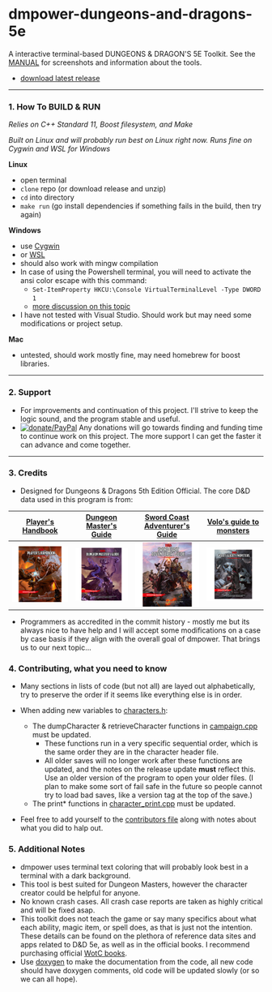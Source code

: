 # dmpower-dungeons-and-dragons-5e

A interactive terminal-based DUNGEONS & DRAGON'S 5E Toolkit. See the [MANUAL](MANUAL.md) for screenshots and information about the tools.

- [download latest release](https://github.com/mattearly/dmpower-dungeons-and-dragons-5e/releases)

---

### 1. How To BUILD & RUN

*Relies on C++ Standard 11, Boost filesystem, and Make*

*Built on Linux and will probably run best on Linux right now. Runs fine on Cygwin and WSL for Windows*

**Linux**
- open terminal
- `clone` repo (or download release and unzip)
- `cd` into directory
- `make run` (go install dependencies if something fails in the build, then try again)

**Windows**
- use [Cygwin](https://www.cygwin.com/)
- or [WSL](https://msdn.microsoft.com/commandline/wsl/about)
- should also work with mingw compilation
- In case of using the Powershell terminal, you will need to activate the ansi color escape with this command:
  - `Set-ItemProperty HKCU:\Console VirtualTerminalLevel -Type DWORD 1`
  - [more discussion on this topic](https://stackoverflow.com/questions/51680709/colored-text-output-in-powershell-console-using-ansi-vt100-codes)
- I have not tested with Visual Studio. Should work but may need some modifications or project setup.

**Mac**
- untested, should work mostly fine, may need homebrew for boost libraries.

---

### 2. Support

- For improvements and continuation of this project. I'll strive to keep the logic sound, and the program stable and useful.
- [![donate/PayPal](https://img.shields.io/badge/Donate-PayPal-green.svg)](https://www.paypal.me/mattearly) Any donations will go towards finding and funding time to continue work on this project. The more support I can get the faster it can advance and come together.
 
---

### 3. Credits

- Designed for Dungeons & Dragons 5th Edition Official. The core D&D data used in this program is from:

 | [Player's Handbook](http://dnd.wizards.com/products/tabletop-games/rpg-products/rpg_playershandbook) | [Dungeon Master's Guide](http://dnd.wizards.com/products/tabletop-games/rpg-products/dungeon-masters-guide) | [Sword Coast Adventurer's Guide](http://dnd.wizards.com/products/tabletop-games/rpg-products/sc-adventurers-guide) | [Volo's guide to monsters](http://dnd.wizards.com/products/tabletop-games/rpg-products/volos-guide-to-monsters) |
 | --- | --- | --- | --- |
 | [![phb](img/DnD_PHB.png)](http://dnd.wizards.com/products/tabletop-games/rpg-products/rpg_playershandbook) | [![dmg](img/DnD_DMG.png)](http://dnd.wizards.com/products/tabletop-games/rpg-products/dungeon-masters-guide) | [![scag](img/DnD_SCAG.png)](http://dnd.wizards.com/products/tabletop-games/rpg-products/sc-adventurers-guide) | [![vgtm](img/DnD_VGTM.png)](http://dnd.wizards.com/products/tabletop-games/rpg-products/volos-guide-to-monsters) |

- Programmers as accredited in the commit history - mostly me but its always nice to have help and I will accept some modifications on a case by case basis if they align with the overall goal of dmpower. That brings us to our next topic...

### 4. Contributing, what you need to know

 - Many sections in lists of code (but not all) are layed out alphabetically, try to preserve the order if it seems like everything else is in order.
 
 - When adding new variables to [characters.h](src/characters.h):
    - The dumpCharacter & retrieveCharacter functions in [campaign.cpp](src/campaign.cpp) must be updated.
      - These functions run in a very specific sequential order, which is the same order they are in the character header file.
      - All older saves will no longer work after these functions are updated, and the notes on the release update **must** reflect this. Use an older version of the program to open your older files. (I plan to make some sort of fail safe in the future so people cannot try to load bad saves, like a version tag at the top of the save.)
    - The print* functions in [character_print.cpp](src/character_print.cpp) must be updated.
- Feel free to add yourself to the [contributors file](CONTRIBUTORS.md) along with notes about what you did to halp out.


### 5. Additional Notes

- dmpower uses terminal text coloring that will probably look best in a terminal with a dark background.
- This tool is best suited for Dungeon Masters, however the character creator could be helpful for anyone.
- No known crash cases. All crash case reports are taken as highly critical and will be fixed asap.
- This toolkit does not teach the game or say many specifics about what each ability, magic item, or spell does, as that is just not the intention. These details can be found on the plethora of reference data sites and apps related to D&D 5e, as well as in the official books. I recommend purchasing official [WotC books](#3-credits).
- Use [doxygen](http://www.doxygen.nl/manual/docblocks.html) to make the documentation from the code, all new code should have doxygen comments, old code will be updated slowly (or so we can all hope).
